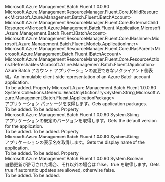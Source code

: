 <Type Name="IApplication" FullName="Microsoft.Azure.Management.Batch.Fluent.IApplication">
  <TypeSignature Language="C#" Value="public interface IApplication : Microsoft.Azure.Management.ResourceManager.Fluent.Core.IChildResource&lt;Microsoft.Azure.Management.Batch.Fluent.IBatchAccount&gt;, Microsoft.Azure.Management.ResourceManager.Fluent.Core.IExternalChildResource&lt;Microsoft.Azure.Management.Batch.Fluent.IApplication,Microsoft.Azure.Management.Batch.Fluent.IBatchAccount&gt;, Microsoft.Azure.Management.ResourceManager.Fluent.Core.IHasInner&lt;Microsoft.Azure.Management.Batch.Fluent.Models.ApplicationInner&gt;, Microsoft.Azure.Management.ResourceManager.Fluent.Core.IHasParent&lt;Microsoft.Azure.Management.Batch.Fluent.IBatchAccount&gt;, Microsoft.Azure.Management.ResourceManager.Fluent.Core.ResourceActions.IRefreshable&lt;Microsoft.Azure.Management.Batch.Fluent.IApplication&gt;" />
  <TypeSignature Language="ILAsm" Value=".class public interface auto ansi abstract IApplication implements class Microsoft.Azure.Management.ResourceManager.Fluent.Core.IChildResource`1&lt;class Microsoft.Azure.Management.Batch.Fluent.IBatchAccount&gt;, class Microsoft.Azure.Management.ResourceManager.Fluent.Core.IExternalChildResource`2&lt;class Microsoft.Azure.Management.Batch.Fluent.IApplication, class Microsoft.Azure.Management.Batch.Fluent.IBatchAccount&gt;, class Microsoft.Azure.Management.ResourceManager.Fluent.Core.IHasInner`1&lt;class Microsoft.Azure.Management.Batch.Fluent.Models.ApplicationInner&gt;, class Microsoft.Azure.Management.ResourceManager.Fluent.Core.IHasName, class Microsoft.Azure.Management.ResourceManager.Fluent.Core.IHasParent`1&lt;class Microsoft.Azure.Management.Batch.Fluent.IBatchAccount&gt;, class Microsoft.Azure.Management.ResourceManager.Fluent.Core.ResourceActions.IIndexable, class Microsoft.Azure.Management.ResourceManager.Fluent.Core.ResourceActions.IRefreshable`1&lt;class Microsoft.Azure.Management.Batch.Fluent.IApplication&gt;" />
  <TypeSignature Language="DocId" Value="T:Microsoft.Azure.Management.Batch.Fluent.IApplication" />
  <TypeSignature Language="VB.NET" Value="Public Interface IApplication&#xA;Implements IChildResource(Of IBatchAccount), IExternalChildResource(Of IApplication, IBatchAccount), IHasInner(Of ApplicationInner), IHasParent(Of IBatchAccount), IRefreshable(Of IApplication)" />
  <TypeSignature Language="F#" Value="type IApplication = interface&#xA;    interface IExternalChildResource&lt;IApplication, IBatchAccount&gt;&#xA;    interface IChildResource&lt;IBatchAccount&gt;&#xA;    interface IHasName&#xA;    interface IIndexable&#xA;    interface IHasParent&lt;IBatchAccount&gt;&#xA;    interface IRefreshable&lt;IApplication&gt;&#xA;    interface IHasInner&lt;ApplicationInner&gt;" />
  <AssemblyInfo>
    <AssemblyName>Microsoft.Azure.Management.Batch.Fluent</AssemblyName>
    <AssemblyVersion>1.0.0.60</AssemblyVersion>
  </AssemblyInfo>
  <Interfaces>
    <Interface>
      <InterfaceName>Microsoft.Azure.Management.ResourceManager.Fluent.Core.IChildResource&lt;Microsoft.Azure.Management.Batch.Fluent.IBatchAccount&gt;</InterfaceName>
    </Interface>
    <Interface>
      <InterfaceName>Microsoft.Azure.Management.ResourceManager.Fluent.Core.IExternalChildResource&lt;Microsoft.Azure.Management.Batch.Fluent.IApplication,Microsoft.Azure.Management.Batch.Fluent.IBatchAccount&gt;</InterfaceName>
    </Interface>
    <Interface>
      <InterfaceName>Microsoft.Azure.Management.ResourceManager.Fluent.Core.IHasInner&lt;Microsoft.Azure.Management.Batch.Fluent.Models.ApplicationInner&gt;</InterfaceName>
    </Interface>
    <Interface>
      <InterfaceName>Microsoft.Azure.Management.ResourceManager.Fluent.Core.IHasParent&lt;Microsoft.Azure.Management.Batch.Fluent.IBatchAccount&gt;</InterfaceName>
    </Interface>
    <Interface>
      <InterfaceName>Microsoft.Azure.Management.ResourceManager.Fluent.Core.ResourceActions.IRefreshable&lt;Microsoft.Azure.Management.Batch.Fluent.IApplication&gt;</InterfaceName>
    </Interface>
  </Interfaces>
  <Docs>
    <summary>
            <span data-ttu-id="e22ea-101">Azure Batch アカウント アプリケーションの変更できないクライアント側表現。</span><span class="sxs-lookup"><span data-stu-id="e22ea-101">An immutable client-side representation of an Azure Batch account application.</span></span>
            </summary>
    <remarks>To be added.</remarks>
  </Docs>
  <Members>
    <Member MemberName="ApplicationPackages">
      <MemberSignature Language="C#" Value="public System.Collections.Generic.IReadOnlyDictionary&lt;string,Microsoft.Azure.Management.Batch.Fluent.IApplicationPackage&gt; ApplicationPackages { get; }" />
      <MemberSignature Language="ILAsm" Value=".property instance class System.Collections.Generic.IReadOnlyDictionary`2&lt;string, class Microsoft.Azure.Management.Batch.Fluent.IApplicationPackage&gt; ApplicationPackages" />
      <MemberSignature Language="DocId" Value="P:Microsoft.Azure.Management.Batch.Fluent.IApplication.ApplicationPackages" />
      <MemberSignature Language="VB.NET" Value="Public ReadOnly Property ApplicationPackages As IReadOnlyDictionary(Of String, IApplicationPackage)" />
      <MemberSignature Language="F#" Value="member this.ApplicationPackages : System.Collections.Generic.IReadOnlyDictionary&lt;string, Microsoft.Azure.Management.Batch.Fluent.IApplicationPackage&gt;" Usage="Microsoft.Azure.Management.Batch.Fluent.IApplication.ApplicationPackages" />
      <MemberType>Property</MemberType>
      <AssemblyInfo>
        <AssemblyName>Microsoft.Azure.Management.Batch.Fluent</AssemblyName>
        <AssemblyVersion>1.0.0.60</AssemblyVersion>
      </AssemblyInfo>
      <ReturnValue>
        <ReturnType>System.Collections.Generic.IReadOnlyDictionary&lt;System.String,Microsoft.Azure.Management.Batch.Fluent.IApplicationPackage&gt;</ReturnType>
      </ReturnValue>
      <Docs>
        <summary>
            <span data-ttu-id="e22ea-102">アプリケーション パッケージを取得します。</span><span class="sxs-lookup"><span data-stu-id="e22ea-102">Gets application packages.</span></span>
            </summary>
        <value>To be added.</value>
        <remarks>To be added.</remarks>
      </Docs>
    </Member>
    <Member MemberName="DefaultVersion">
      <MemberSignature Language="C#" Value="public string DefaultVersion { get; }" />
      <MemberSignature Language="ILAsm" Value=".property instance string DefaultVersion" />
      <MemberSignature Language="DocId" Value="P:Microsoft.Azure.Management.Batch.Fluent.IApplication.DefaultVersion" />
      <MemberSignature Language="VB.NET" Value="Public ReadOnly Property DefaultVersion As String" />
      <MemberSignature Language="F#" Value="member this.DefaultVersion : string" Usage="Microsoft.Azure.Management.Batch.Fluent.IApplication.DefaultVersion" />
      <MemberType>Property</MemberType>
      <AssemblyInfo>
        <AssemblyName>Microsoft.Azure.Management.Batch.Fluent</AssemblyName>
        <AssemblyVersion>1.0.0.60</AssemblyVersion>
      </AssemblyInfo>
      <ReturnValue>
        <ReturnType>System.String</ReturnType>
      </ReturnValue>
      <Docs>
        <summary>
            <span data-ttu-id="e22ea-103">アプリケーションの既定のバージョンを取得します。</span><span class="sxs-lookup"><span data-stu-id="e22ea-103">Gets the default version for the application.</span></span>
            </summary>
        <value>To be added.</value>
        <remarks>To be added.</remarks>
      </Docs>
    </Member>
    <Member MemberName="DisplayName">
      <MemberSignature Language="C#" Value="public string DisplayName { get; }" />
      <MemberSignature Language="ILAsm" Value=".property instance string DisplayName" />
      <MemberSignature Language="DocId" Value="P:Microsoft.Azure.Management.Batch.Fluent.IApplication.DisplayName" />
      <MemberSignature Language="VB.NET" Value="Public ReadOnly Property DisplayName As String" />
      <MemberSignature Language="F#" Value="member this.DisplayName : string" Usage="Microsoft.Azure.Management.Batch.Fluent.IApplication.DisplayName" />
      <MemberType>Property</MemberType>
      <AssemblyInfo>
        <AssemblyName>Microsoft.Azure.Management.Batch.Fluent</AssemblyName>
        <AssemblyVersion>1.0.0.60</AssemblyVersion>
      </AssemblyInfo>
      <ReturnValue>
        <ReturnType>System.String</ReturnType>
      </ReturnValue>
      <Docs>
        <summary>
            <span data-ttu-id="e22ea-104">アプリケーションの表示名を取得します。</span><span class="sxs-lookup"><span data-stu-id="e22ea-104">Gets the display name of the application.</span></span>
            </summary>
        <value>To be added.</value>
        <remarks>To be added.</remarks>
      </Docs>
    </Member>
    <Member MemberName="UpdatesAllowed">
      <MemberSignature Language="C#" Value="public bool UpdatesAllowed { get; }" />
      <MemberSignature Language="ILAsm" Value=".property instance bool UpdatesAllowed" />
      <MemberSignature Language="DocId" Value="P:Microsoft.Azure.Management.Batch.Fluent.IApplication.UpdatesAllowed" />
      <MemberSignature Language="VB.NET" Value="Public ReadOnly Property UpdatesAllowed As Boolean" />
      <MemberSignature Language="F#" Value="member this.UpdatesAllowed : bool" Usage="Microsoft.Azure.Management.Batch.Fluent.IApplication.UpdatesAllowed" />
      <MemberType>Property</MemberType>
      <AssemblyInfo>
        <AssemblyName>Microsoft.Azure.Management.Batch.Fluent</AssemblyName>
        <AssemblyVersion>1.0.0.60</AssemblyVersion>
      </AssemblyInfo>
      <ReturnValue>
        <ReturnType>System.Boolean</ReturnType>
      </ReturnValue>
      <Docs>
        <summary>
            <span data-ttu-id="e22ea-105">自動更新が許可された場合、それ以外の場合は false、true を取得します。</span><span class="sxs-lookup"><span data-stu-id="e22ea-105">Gets true if automatic updates are allowed, otherwise false.</span></span>
            </summary>
        <value>To be added.</value>
        <remarks>To be added.</remarks>
      </Docs>
    </Member>
  </Members>
</Type>